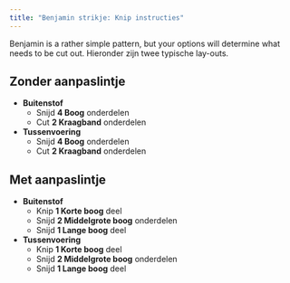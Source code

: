 ```yaml
---
title: "Benjamin strikje: Knip instructies"
---
```


Benjamin is a rather simple pattern, but your options will determine what needs to be cut out. Hieronder zijn twee typische lay-outs.

## Zonder aanpaslintje

- **Buitenstof**
  - Snijd **4 Boog** onderdelen
  - Cut **2 Kraagband** onderdelen
- **Tussenvoering**
  - Snijd **4 Boog** onderdelen
  - Cut **2 Kraagband** onderdelen

## Met aanpaslintje

- **Buitenstof**
  - Knip **1 Korte boog** deel
  - Snijd **2 Middelgrote boog** onderdelen
  - Snijd **1 Lange boog** deel
- **Tussenvoering**
  - Knip **1 Korte boog** deel
  - Snijd **2 Middelgrote boog** onderdelen
  - Snijd **1 Lange boog** deel
